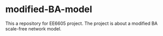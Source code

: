 # modified-BA-model
This a repository for EE6605 project. The project is about a modified BA scale-free network model.
